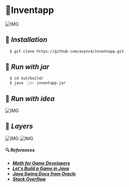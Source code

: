 # 🔌Inventapp

![IMG](https://i.imgur.com/nVDIKAJ.gif)

## 🔻 ***Installation***
```sh
  $ git clone https://github.com/async4/inventapp.git
```

## 🏃 ***Run with jar***
```sh
  $ cd out/build/
  $ java -jar inventapp.jar
```

## 🏃 ***Run with idea***
![IMG](https://i.imgur.com/FrfUNQf.gif)

## 📌 ***Layers***
![IMG](https://i.imgur.com/jv6gSrn.png)
![IMG](https://i.imgur.com/UjNaNTR.png)


#### 🔍 ***References***
* [***Math for Game Developers***](https://www.youtube.com/playlist?list=PLW3Zl3wyJwWOpdhYedlD-yCB7WQoHf-My)
* [***Let's Build a Game in Java***](https://www.youtube.com/playlist?list=PLWms45O3n--6TvZmtFHaCWRZwEqnz2MHa)
* [***Java Swing Docs from Oracle***](https://docs.oracle.com/javase/tutorial/uiswing/index.html)
* [***Stack Overflow***](https://stackoverflow.com/)

